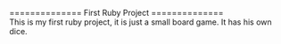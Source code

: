 ============== First Ruby Project ==============                                                                                                                                                                                                                            
This is my first ruby project, it is just a
small board game. It has his own dice.

